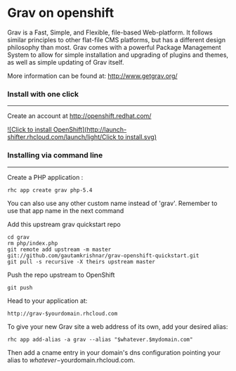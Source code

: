 # Grav on openshift
Grav is a Fast, Simple, and Flexible, file-based Web-platform. It follows similar principles to other flat-file CMS platforms, but has a different design philosophy than most. Grav comes with a powerful Package Management System to allow for simple installation and upgrading of plugins and themes, as well as simple updating of Grav itself.

More information can be found at: http://www.getgrav.org/

### Install with one click
----------------------

Create an account at http://openshift.redhat.com/

[![Click to install OpenShift](http://launch-shifter.rhcloud.com/launch/light/Click to install.svg)](https://openshift.redhat.com/app/console/application_type/custom?&cartridges[]=php-5.4&initial_git_url=https://github.com/gautamkrishnar/grav-openshift-quickstart.git&name=grav)

### Installing via command line
--------------------

Create a PHP application :

	rhc app create grav php-5.4

You can also use any other custom name instead of 'grav'. Remember to use that app name in the next command

Add this upstream grav quickstart repo

	cd grav
	rm php/index.php
	git remote add upstream -m master git://github.com/gautamkrishnar/grav-openshift-quickstart.git
	git pull -s recursive -X theirs upstream master

Push the repo upstream to OpenShift

	git push        

Head to your application at:

	http://grav-$yourdomain.rhcloud.com

To give your new Grav site a web address of its own, add your desired alias:

	rhc app add-alias -a grav --alias "$whatever.$mydomain.com"

Then add a cname entry in your domain's dns configuration pointing your alias to $whatever-$yourdomain.rhcloud.com.

